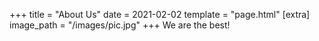 +++
title = "About Us"
date = 2021-02-02
template = "page.html"
[extra]
image_path = "/images/pic.jpg"
+++
We are the best!
